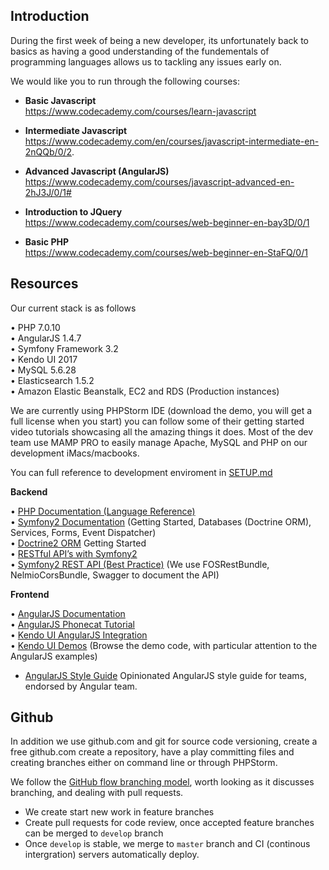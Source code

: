 ## Introduction

During the first week of being a new developer, its unfortunately back to basics as having a good understanding of the fundementals of programming languages allows us to tackling any issues early on.

We would like you to run through the following courses:

- **Basic Javascript**  
https://www.codecademy.com/courses/learn-javascript

- **Intermediate Javascript**  
https://www.codecademy.com/en/courses/javascript-intermediate-en-2nQQb/0/2.

- **Advanced Javascript (AngularJS)**  
https://www.codecademy.com/courses/javascript-advanced-en-2hJ3J/0/1#

- **Introduction to JQuery**  
https://www.codecademy.com/courses/web-beginner-en-bay3D/0/1

- **Basic PHP**  
https://www.codecademy.com/courses/web-beginner-en-StaFQ/0/1

## Resources

Our current stack is as follows

• PHP 7.0.10  
• AngularJS 1.4.7  
• Symfony Framework 3.2  
• Kendo UI 2017  
• MySQL 5.6.28  
• Elasticsearch 1.5.2  
• Amazon Elastic Beanstalk, EC2 and RDS (Production instances)  

We are currently using PHPStorm IDE (download the demo, you will get a full license when you start) you can follow some of their getting started video tutorials showcasing all the amazing things it does. Most of the dev team use MAMP PRO to easily manage Apache, MySQL and PHP on our development iMacs/macbooks.

You can full reference to development enviroment in [SETUP.md](SETUP.md)

**Backend**

• [PHP Documentation (Language Reference)](http://php.net/manual/en/)  
• [Symfony2 Documentation](https://symfony.com/doc/current/index.html) (Getting Started, Databases (Doctrine ORM), Services, Forms, Event Dispatcher)  
• [Doctrine2 ORM](http://docs.doctrine-project.org/projects/doctrine-orm/en/latest/tutorials/getting-started.html) Getting Started  
• [RESTful API’s with Symfony2](http://williamdurand.fr/2012/08/02/rest-apis-with-symfony2-the-right-way/)  
• [Symfony2 REST API (Best Practice)](http://welcometothebundle.com/symfony2-rest-api-the-best-2013-way) (We use FOSRestBundle, NelmioCorsBundle, Swagger to document the API)  

**Frontend**

• [AngularJS Documentation](https://docs.angularjs.org)  
• [AngularJS Phonecat Tutorial](https://docs.angularjs.org/tutorial)  
• [Kendo UI AngularJS Integration](http://docs.telerik.com/kendo-ui/AngularJS/introduction)  
• [Kendo UI Demos](http://demos.telerik.com/kendo-ui) (Browse the demo code, with particular attention to the AngularJS examples)
* [AngularJS Style Guide](https://github.com/johnpapa/angular-styleguide/blob/master/a1/README.md) Opinionated AngularJS style guide for teams, endorsed by Angular team.

## Github

In addition we use github.com and git for source code versioning, create a free github.com create a repository, have a play committing files and creating branches either on command line or through PHPStorm. 

We follow the [GitHub flow branching model](https://guides.github.com/introduction/flow), worth looking as it discusses branching, and dealing with pull requests.

- We create start new work in feature branches
- Create pull requests for code review, once accepted feature branches can be merged to ``develop`` branch
- Once ``develop`` is stable, we merge to ``master`` branch and CI (continous intergration) servers automatically deploy.
